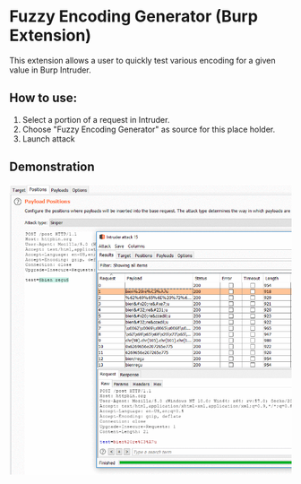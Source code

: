 # Fuzzy Encoding Generator (Burp Extension)

This extension allows a user to quickly test various encoding for a given value in Burp Intruder.

## How to use:

1. Select a portion of a request in Intruder.
2. Choose "Fuzzy Encoding Generator" as source for this place holder.
3. Launch attack

## Demonstration

![Fuzzy Encoding Generator burp extension](demos/demo1.gif)

